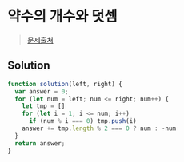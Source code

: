 # 약수의 개수와 덧셈

>[문제출처](https://programmers.co.kr/learn/courses/30/lessons/77884)

## Solution
```js
function solution(left, right) {
  var answer = 0;
  for (let num = left; num <= right; num++) {
    let tmp = []
    for (let i = 1; i <= num; i++)
      if (num % i === 0) tmp.push(i)
    answer += tmp.length % 2 === 0 ? num : -num
  }
  return answer;
}
```
